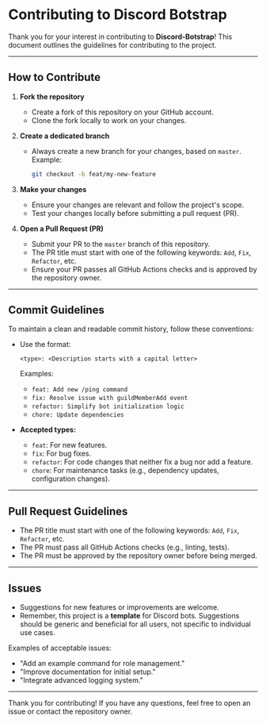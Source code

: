 # Contributing to Discord Botstrap

Thank you for your interest in contributing to **Discord-Botstrap**! This document outlines the guidelines for contributing to the project.

---

## How to Contribute

1. **Fork the repository**

   - Create a fork of this repository on your GitHub account.
   - Clone the fork locally to work on your changes.

2. **Create a dedicated branch**

   - Always create a new branch for your changes, based on `master`.
     Example:
     ```bash
     git checkout -b feat/my-new-feature
     ```

3. **Make your changes**

   - Ensure your changes are relevant and follow the project's scope.
   - Test your changes locally before submitting a pull request (PR).

4. **Open a Pull Request (PR)**
   - Submit your PR to the `master` branch of this repository.
   - The PR title must start with one of the following keywords: `Add`, `Fix`, `Refactor`, etc.
   - Ensure your PR passes all GitHub Actions checks and is approved by the repository owner.

---

## Commit Guidelines

To maintain a clean and readable commit history, follow these conventions:

- Use the format:

  ```
  <type>: <Description starts with a capital letter>
  ```

  Examples:

  - `feat: Add new /ping command`
  - `fix: Resolve issue with guildMemberAdd event`
  - `refactor: Simplify bot initialization logic`
  - `chore: Update dependencies`

- **Accepted types:**
  - `feat`: For new features.
  - `fix`: For bug fixes.
  - `refactor`: For code changes that neither fix a bug nor add a feature.
  - `chore`: For maintenance tasks (e.g., dependency updates, configuration changes).

---

## Pull Request Guidelines

- The PR title must start with one of the following keywords: `Add`, `Fix`, `Refactor`, etc.
- The PR must pass all GitHub Actions checks (e.g., linting, tests).
- The PR must be approved by the repository owner before being merged.

---

## Issues

- Suggestions for new features or improvements are welcome.
- Remember, this project is a **template** for Discord bots. Suggestions should be generic and beneficial for all users, not specific to individual use cases.

Examples of acceptable issues:

- "Add an example command for role management."
- "Improve documentation for initial setup."
- "Integrate advanced logging system."

---

Thank you for contributing! If you have any questions, feel free to open an issue or contact the repository owner.
